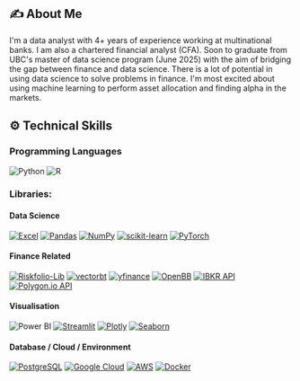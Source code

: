 ## ✍️ About Me

I'm a data analyst with 4+ years of experience working at multinational banks. I am also a chartered financial analyst (CFA). Soon to graduate from UBC's master of data science program (June 2025) with the aim of bridging the gap between finance and data science. There is a lot of potential in using data science to solve problems in finance. I'm most excited about using machine learning to perform asset allocation and finding alpha in the markets.

## ⚙️ Technical Skills

### **Programming Languages**
![Python](https://img.shields.io/badge/-Python-3776AB?style=flat&logo=python&logoColor=white) 
![R](https://img.shields.io/badge/-R-276DC3?style=flat&logo=r&logoColor=white)

### **Libraries:**

#### **Data Science**
[![Excel](https://img.shields.io/badge/Excel-217346?style=flat&logo=microsoft-excel&logoColor=white)](https://www.microsoft.com/en-us/m)
[![Pandas](https://img.shields.io/badge/Pandas-150458?style=flat&logo=pandas&logoColor=white)](https://pandas.pydata.org)
[![NumPy](https://img.shields.io/badge/NumPy-013243?logo=numpy&logoColor=white)](https://numpy.org)
[![scikit-learn](https://img.shields.io/badge/scikit--learn-F7931E?style=flat&logo=scikit-learn&logoColor=white)](https://scikit-learn.org)
[![PyTorch](https://img.shields.io/badge/PyTorch-EE4C2C?style=flat&logo=pytorch&logoColor=white)](https://pytorch.org)

#### **Finance Related**
[![Riskfolio-Lib](https://img.shields.io/badge/Riskfolio--Lib-orange)](https://riskfolio-lib.readthedocs.io)
[![vectorbt](https://img.shields.io/badge/vectorbt-blue)](https://vectorbt.dev)
[![yfinance](https://img.shields.io/badge/yfinance-800080?style=flat)](https://github.com/ranaroussi/yfinance)
[![OpenBB](https://img.shields.io/badge/OpenBB-0c33bb?style=flat&logoColor=white)](https://openbb.co)
[![IBKR API](https://img.shields.io/badge/IBKR%20API-FF0000?style=flat)](https://www.interactivebrokers.com/en/index.php?f=5041)
[![Polygon.io API](https://img.shields.io/badge/Polygon.io%20API-6f42c1?style=flat)](https://polygon.io/docs)

#### **Visualisation**
![Power BI](https://img.shields.io/badge/Power%20BI-yellow?logo=powerbi&logoColor=white&labelColor=yellow&color=yellow)
[![Streamlit](https://img.shields.io/badge/Streamlit-red?logo=streamlit&logoColor=white&labelColor=red&color=red)](https://docs.streamlit.io)
[![Plotly](https://img.shields.io/badge/Plotly-3F4F75?style=flat&logo=plotly&logoColor=white)](https://plotly.com)
[![Seaborn](https://img.shields.io/badge/Seaborn-4c72b0?style=flat&logo=seaborn&logoColor=white)](https://seaborn.pydata.org)

#### **Database / Cloud / Environment**
[![PostgreSQL](https://img.shields.io/badge/PostgreSQL-316192?style=flat&logo=postgresql&logoColor=white)](https://www.postgresql.org)
[![Google Cloud](https://img.shields.io/badge/Google%20Cloud-4285F4?style=flat&logo=googlecloud&logoColor=white)](https://cloud.goog)
[![AWS](https://img.shields.io/badge/AWS-232F3E?style=flat&logo=amazonaws&logoColor=white)](https://aws.amazon.com)
[![Docker](https://img.shields.io/badge/Docker-2496ED?style=flat&logo=docker&logoColor=white)](https://www.docker.com)
